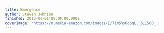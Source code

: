 ```yaml
---
title: Emergence
author: Steven Johnson
finished: 2013-04-01T00:00:00.000Z
coverImage: 'https://m.media-amazon.com/images/I/71m5VsOqoqL._SL1500_.jpg'
---
```

